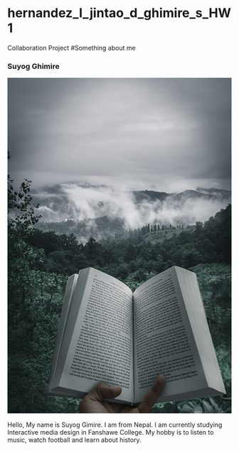 # hernandez_l_jintao_d_ghimire_s_HW1
Collaboration Project
#Something about me

### Suyog Ghimire

![Image not found](img/book.jpg)

Hello, My name is Suyog Gimire. I am from Nepal. I am currently studying Interactive media design in Fanshawe College. My hobby is to listen to music, watch football and learn about history.

